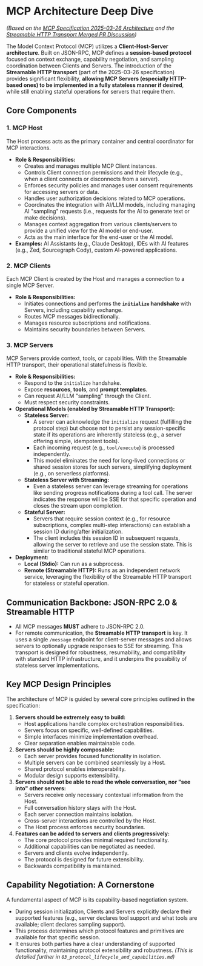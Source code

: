 # MCP Architecture Deep Dive

_(Based on the [MCP Specification 2025-03-26 Architecture](https://modelcontextprotocol.io/specification/2025-03-26/architecture) and the [Streamable HTTP Transport Merged PR Discussion](https://github.com/modelcontextprotocol/modelcontextprotocol/pull/206))_

The Model Context Protocol (MCP) utilizes a **Client-Host-Server architecture**. Built on JSON-RPC, MCP defines a **session-based protocol** focused on context exchange, capability negotiation, and sampling coordination between Clients and Servers. The introduction of the **Streamable HTTP transport** (part of the 2025-03-26 specification) provides significant flexibility, **allowing MCP Servers (especially HTTP-based ones) to be implemented in a fully stateless manner if desired**, while still enabling stateful operations for servers that require them.

## Core Components

### 1. MCP Host

The Host process acts as the primary container and central coordinator for MCP interactions.

- **Role & Responsibilities:**
  - Creates and manages multiple MCP Client instances.
  - Controls Client connection permissions and their lifecycle (e.g., when a client connects or disconnects from a server).
  - Enforces security policies and manages user consent requirements for accessing servers or data.
  - Handles user authorization decisions related to MCP operations.
  - Coordinates the integration with AI/LLM models, including managing AI "sampling" requests (i.e., requests for the AI to generate text or make decisions).
  - Manages context aggregation from various clients/servers to provide a unified view for the AI model or end-user.
  - Acts as the main interface for the end-user or the AI model.
- **Examples:** AI Assistants (e.g., Claude Desktop), IDEs with AI features (e.g., Zed, Sourcegraph Cody), custom AI-powered applications.

### 2. MCP Clients

Each MCP Client is created by the Host and manages a connection to a single MCP Server.

- **Role & Responsibilities:**
  - Initiates connections and performs the **`initialize` handshake** with Servers, including capability exchange.
  - Routes MCP messages bidirectionally.
  - Manages resource subscriptions and notifications.
  - Maintains security boundaries between Servers.

### 3. MCP Servers

MCP Servers provide context, tools, or capabilities. With the Streamable HTTP transport, their operational statefulness is flexible.

- **Role & Responsibilities:**
  - Respond to the `initialize` handshake.
  - Expose **resources**, **tools**, and **prompt templates**.
  - Can request AI/LLM "sampling" through the Client.
  - Must respect security constraints.
- **Operational Models (enabled by Streamable HTTP Transport):**
  - **Stateless Server:**
    - A server can acknowledge the `initialize` request (fulfilling the protocol step) but choose not to persist any session-specific state if its operations are inherently stateless (e.g., a server offering simple, idempotent tools).
    - Each incoming request (e.g., `tool/execute`) is processed independently.
    - This model eliminates the need for long-lived connections or shared session stores for such servers, simplifying deployment (e.g., on serverless platforms).
  - **Stateless Server with Streaming:**
    - Even a stateless server can leverage streaming for operations like sending progress notifications during a tool call. The server indicates the response will be SSE for that specific operation and closes the stream upon completion.
  - **Stateful Server:**
    - Servers that require session context (e.g., for resource subscriptions, complex multi-step interactions) can establish a session ID during/after initialization.
    - The client includes this session ID in subsequent requests, allowing the server to retrieve and use the session state. This is similar to traditional stateful MCP operations.
- **Deployment:**
  - **Local (Stdio):** Can run as a subprocess.
  - **Remote (Streamable HTTP):** Runs as an independent network service, leveraging the flexibility of the Streamable HTTP transport for stateless or stateful operation.

## Communication Backbone: JSON-RPC 2.0 & Streamable HTTP

- All MCP messages **MUST** adhere to JSON-RPC 2.0.
- For remote communication, the **Streamable HTTP transport** is key. It uses a single `/message` endpoint for client-server messages and allows servers to optionally upgrade responses to SSE for streaming. This transport is designed for robustness, resumability, and compatibility with standard HTTP infrastructure, and it underpins the possibility of stateless server implementations.

## Key MCP Design Principles

The architecture of MCP is guided by several core principles outlined in the specification:

1.  **Servers should be extremely easy to build:**
    - Host applications handle complex orchestration responsibilities.
    - Servers focus on specific, well-defined capabilities.
    - Simple interfaces minimize implementation overhead.
    - Clear separation enables maintainable code.
2.  **Servers should be highly composable:**
    - Each server provides focused functionality in isolation.
    - Multiple servers can be combined seamlessly by a Host.
    - Shared protocol enables interoperability.
    - Modular design supports extensibility.
3.  **Servers should not be able to read the whole conversation, nor "see into" other servers:**
    - Servers receive only necessary contextual information from the Host.
    - Full conversation history stays with the Host.
    - Each server connection maintains isolation.
    - Cross-server interactions are controlled by the Host.
    - The Host process enforces security boundaries.
4.  **Features can be added to servers and clients progressively:**
    - The core protocol provides minimal required functionality.
    - Additional capabilities can be negotiated as needed.
    - Servers and clients evolve independently.
    - The protocol is designed for future extensibility.
    - Backwards compatibility is maintained.

## Capability Negotiation: A Cornerstone

A fundamental aspect of MCP is its capability-based negotiation system.

- During session initialization, Clients and Servers explicitly declare their supported features (e.g., server declares tool support and what tools are available; client declares sampling support).
- This process determines which protocol features and primitives are available for that specific session.
- It ensures both parties have a clear understanding of supported functionality, maintaining protocol extensibility and robustness.
  _(This is detailed further in `03_protocol_lifecycle_and_capabilities.md`)_